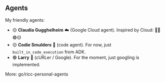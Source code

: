 ## Agents

My friendly agents:

* 🟡 **Claudia Gugghelheim** ☁️ (Google Cloud agent). Inspired by Cloud: 🔴🔵🟢🟡
* 🟡 **Codie Smulders** 🐍  (code agent). For now, just `built_in_code_execution` from ADK.
* 🟢 **Larry** 🧢  (cURLer / Google). For the moment, just googling is implemented.

More: go/ricc-personal-agents
